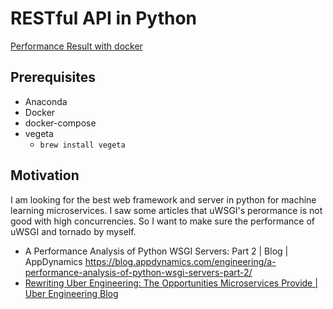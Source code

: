 # RESTful API in Python

[Performance Result with docker](./docs/performance_docker.md)

## Prerequisites
- Anaconda
- Docker
- docker-compose
- vegeta
    - `brew install vegeta`

## Motivation
I am looking for the best web framework and server in python for machine learning microservices.
I saw some articles that uWSGI's perormance is not good with high concurrencies.
So I want to make sure the performance of uWSGI and tornado by myself.

- A Performance Analysis of Python WSGI Servers: Part 2 | Blog | AppDynamics https://blog.appdynamics.com/engineering/a-performance-analysis-of-python-wsgi-servers-part-2/
- [Rewriting Uber Engineering: The Opportunities Microservices Provide \| Uber Engineering Blog](https://eng.uber.com/building-tincup/)
